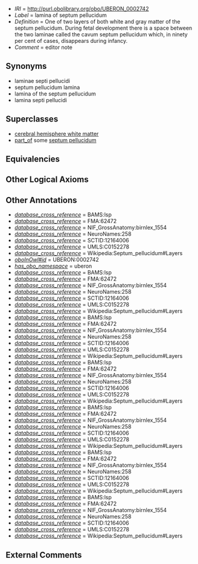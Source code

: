  * *IRI* = http://purl.obolibrary.org/obo/UBERON_0002742
 * *Label* = lamina of septum pellucidum
 * *Definition* = One of two layers of both white and gray matter of the septum pellucidum. During fetal development there is a space between the two laminae called the cavum septum pellucidum which, in ninety per cent of cases, disappears during infancy.
 * *Comment* = editor note

## Synonyms

 * laminae septi pellucidi
 * septum pellucidum lamina
 * lamina of the septum pellucidum
 * lamina septi pellucidi

## Superclasses

 * [cerebral hemisphere white matter](../../UBERON/37/UBERON_0002437.md)
 * [part_of](../../BFO/50/BFO_0000050.md) some [septum pellucidum](../../UBERON/14/UBERON_0004714.md)

## Equivalencies


## Other Logical Axioms


## Other Annotations

 * *[database_cross_reference](../../ef/oboInOwl#hasDbXref.md)* = BAMS:lsp
 * *[database_cross_reference](../../ef/oboInOwl#hasDbXref.md)* = FMA:62472
 * *[database_cross_reference](../../ef/oboInOwl#hasDbXref.md)* = NIF_GrossAnatomy:birnlex_1554
 * *[database_cross_reference](../../ef/oboInOwl#hasDbXref.md)* = NeuroNames:258
 * *[database_cross_reference](../../ef/oboInOwl#hasDbXref.md)* = SCTID:12164006
 * *[database_cross_reference](../../ef/oboInOwl#hasDbXref.md)* = UMLS:C0152278
 * *[database_cross_reference](../../ef/oboInOwl#hasDbXref.md)* = Wikipedia:Septum_pellucidum#Layers
 * *[oboInOwl#id](../../id/oboInOwl#id.md)* = UBERON:0002742
 * *[has_obo_namespace](../../ce/oboInOwl#hasOBONamespace.md)* = uberon
 * *[database_cross_reference](../../ef/oboInOwl#hasDbXref.md)* = BAMS:lsp
 * *[database_cross_reference](../../ef/oboInOwl#hasDbXref.md)* = FMA:62472
 * *[database_cross_reference](../../ef/oboInOwl#hasDbXref.md)* = NIF_GrossAnatomy:birnlex_1554
 * *[database_cross_reference](../../ef/oboInOwl#hasDbXref.md)* = NeuroNames:258
 * *[database_cross_reference](../../ef/oboInOwl#hasDbXref.md)* = SCTID:12164006
 * *[database_cross_reference](../../ef/oboInOwl#hasDbXref.md)* = UMLS:C0152278
 * *[database_cross_reference](../../ef/oboInOwl#hasDbXref.md)* = Wikipedia:Septum_pellucidum#Layers
 * *[database_cross_reference](../../ef/oboInOwl#hasDbXref.md)* = BAMS:lsp
 * *[database_cross_reference](../../ef/oboInOwl#hasDbXref.md)* = FMA:62472
 * *[database_cross_reference](../../ef/oboInOwl#hasDbXref.md)* = NIF_GrossAnatomy:birnlex_1554
 * *[database_cross_reference](../../ef/oboInOwl#hasDbXref.md)* = NeuroNames:258
 * *[database_cross_reference](../../ef/oboInOwl#hasDbXref.md)* = SCTID:12164006
 * *[database_cross_reference](../../ef/oboInOwl#hasDbXref.md)* = UMLS:C0152278
 * *[database_cross_reference](../../ef/oboInOwl#hasDbXref.md)* = Wikipedia:Septum_pellucidum#Layers
 * *[database_cross_reference](../../ef/oboInOwl#hasDbXref.md)* = BAMS:lsp
 * *[database_cross_reference](../../ef/oboInOwl#hasDbXref.md)* = FMA:62472
 * *[database_cross_reference](../../ef/oboInOwl#hasDbXref.md)* = NIF_GrossAnatomy:birnlex_1554
 * *[database_cross_reference](../../ef/oboInOwl#hasDbXref.md)* = NeuroNames:258
 * *[database_cross_reference](../../ef/oboInOwl#hasDbXref.md)* = SCTID:12164006
 * *[database_cross_reference](../../ef/oboInOwl#hasDbXref.md)* = UMLS:C0152278
 * *[database_cross_reference](../../ef/oboInOwl#hasDbXref.md)* = Wikipedia:Septum_pellucidum#Layers
 * *[database_cross_reference](../../ef/oboInOwl#hasDbXref.md)* = BAMS:lsp
 * *[database_cross_reference](../../ef/oboInOwl#hasDbXref.md)* = FMA:62472
 * *[database_cross_reference](../../ef/oboInOwl#hasDbXref.md)* = NIF_GrossAnatomy:birnlex_1554
 * *[database_cross_reference](../../ef/oboInOwl#hasDbXref.md)* = NeuroNames:258
 * *[database_cross_reference](../../ef/oboInOwl#hasDbXref.md)* = SCTID:12164006
 * *[database_cross_reference](../../ef/oboInOwl#hasDbXref.md)* = UMLS:C0152278
 * *[database_cross_reference](../../ef/oboInOwl#hasDbXref.md)* = Wikipedia:Septum_pellucidum#Layers
 * *[database_cross_reference](../../ef/oboInOwl#hasDbXref.md)* = BAMS:lsp
 * *[database_cross_reference](../../ef/oboInOwl#hasDbXref.md)* = FMA:62472
 * *[database_cross_reference](../../ef/oboInOwl#hasDbXref.md)* = NIF_GrossAnatomy:birnlex_1554
 * *[database_cross_reference](../../ef/oboInOwl#hasDbXref.md)* = NeuroNames:258
 * *[database_cross_reference](../../ef/oboInOwl#hasDbXref.md)* = SCTID:12164006
 * *[database_cross_reference](../../ef/oboInOwl#hasDbXref.md)* = UMLS:C0152278
 * *[database_cross_reference](../../ef/oboInOwl#hasDbXref.md)* = Wikipedia:Septum_pellucidum#Layers
 * *[database_cross_reference](../../ef/oboInOwl#hasDbXref.md)* = BAMS:lsp
 * *[database_cross_reference](../../ef/oboInOwl#hasDbXref.md)* = FMA:62472
 * *[database_cross_reference](../../ef/oboInOwl#hasDbXref.md)* = NIF_GrossAnatomy:birnlex_1554
 * *[database_cross_reference](../../ef/oboInOwl#hasDbXref.md)* = NeuroNames:258
 * *[database_cross_reference](../../ef/oboInOwl#hasDbXref.md)* = SCTID:12164006
 * *[database_cross_reference](../../ef/oboInOwl#hasDbXref.md)* = UMLS:C0152278
 * *[database_cross_reference](../../ef/oboInOwl#hasDbXref.md)* = Wikipedia:Septum_pellucidum#Layers

## External Comments

